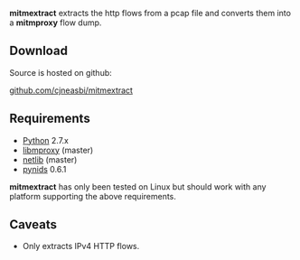 __mitmextract__ extracts the http flows from a pcap file and 
converts them into a __mitmproxy__ flow dump.

Download
--------

Source is hosted on github: 

[github.com/cjneasbi/mitmextract](http://github.com/cjneasbi/mitmextract)


Requirements
------------

* [Python](http://www.python.org) 2.7.x
* [libmproxy](http://github.com/cortesi/mitmproxy) (master)
* [netlib](http://github.com/cortesi/netlib) (master)
* [pynids](http://jon.oberheide.org/pynids/) 0.6.1

__mitmextract__ has only been tested on Linux but should work with
any platform supporting the above requirements.

Caveats
-------

* Only extracts IPv4 HTTP flows.
